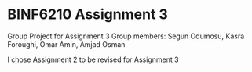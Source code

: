 # BINF6210 Assignment 3
Group Project for Assignment 3
Group members: Segun Odumosu, Kasra Foroughi, Omar Amin, Amjad Osman

I chose Assignment 2 to be revised for Assignment 3
  
